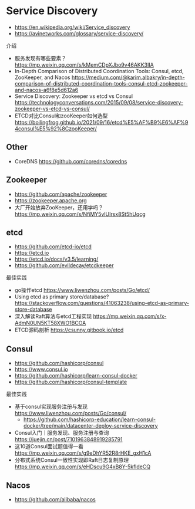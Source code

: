 # Service Discovery
- https://en.wikipedia.org/wiki/Service_discovery
- https://avinetworks.com/glossary/service-discovery/

介绍
- 服务发现有哪些要素？https://mp.weixin.qq.com/s/kMemCDpXJbo9v46AKK3IIA
- In-Depth Comparison of Distributed Coordination Tools: Consul, etcd, ZooKeeper, and Nacos https://medium.com/@karim.albakry/in-depth-comparison-of-distributed-coordination-tools-consul-etcd-zookeeper-and-nacos-a6f8e5d612a6
- Service Discovery: Zookeeper vs etcd vs Consul https://technologyconversations.com/2015/09/08/service-discovery-zookeeper-vs-etcd-vs-consul/
- ETCD对比Consul和zooKeeper如何选型 https://boilingfrog.github.io/2021/09/16/etcd%E5%AF%B9%E6%AF%94consul%E5%92%8CzooKeeper/


## Other
- CoreDNS https://github.com/coredns/coredns


## Zookeeper
- https://github.com/apache/zookeeper
- https://zookeeper.apache.org
- 大厂开始放弃ZooKeeper，还用学吗？https://mp.weixin.qq.com/s/NfiMY5vlUIrsx8St5hUqcg


## etcd
- https://github.com/etcd-io/etcd
- https://etcd.io
- https://etcd.io/docs/v3.5/learning/
- https://github.com/evildecay/etcdkeeper

最佳实践
- go操作etcd https://www.liwenzhou.com/posts/Go/etcd/
- Using etcd as primary store/database? https://stackoverflow.com/questions/41063238/using-etcd-as-primary-store-database
- 深入解读Raft算法与etcd工程实现 https://mp.weixin.qq.com/s/x-AdmN0UN5KT58XWO1BCOA
- ETCD源码剖析 https://csunny.gitbook.io/etcd


## Consul
- https://github.com/hashicorp/consul
- https://www.consul.io
- https://github.com/hashicorp/learn-consul-docker
- https://github.com/hashicorp/consul-template

最佳实践
- 基于consul实现服务注册与发现 https://www.liwenzhou.com/posts/Go/consul/
  - https://github.com/hashicorp-education/learn-consul-docker/tree/main/datacenter-deploy-service-discovery
- Consul入门｜服务发现、服务注册与查询 https://juejin.cn/post/7101963848919285791
- 这10道Consul面试题值得一看 https://mp.weixin.qq.com/s/g9eDhYR52R8rHKE_gxH1cA
- 分布式系统Consul一致性实现即Raft日志复制原理 https://mp.weixin.qq.com/s/eHDscu9G4xB8Y-5kfldeCQ


## Nacos
- https://github.com/alibaba/nacos
